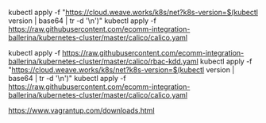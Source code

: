 kubectl apply -f "https://cloud.weave.works/k8s/net?k8s-version=$(kubectl version | base64 | tr -d '\n')"
kubectl apply -f https://raw.githubusercontent.com/ecomm-integration-ballerina/kubernetes-cluster/master/calico/calico.yaml	

kubectl apply -f https://raw.githubusercontent.com/ecomm-integration-ballerina/kubernetes-cluster/master/calico/rbac-kdd.yaml	    kubectl apply -f "https://cloud.weave.works/k8s/net?k8s-version=$(kubectl version | base64 | tr -d '\n')"
kubectl apply -f https://raw.githubusercontent.com/ecomm-integration-ballerina/kubernetes-cluster/master/calico/calico.yaml


https://www.vagrantup.com/downloads.html

